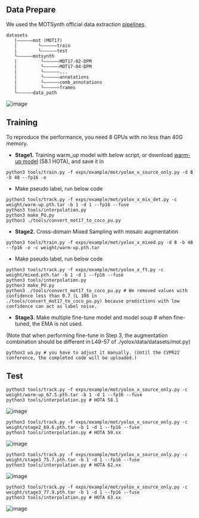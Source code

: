 ## Data Prepare

We used the MOTSynth official data extraction [pipelines](https://github.com/dvl-tum/motsynth-baselinesz).

```
datasets
   |——————mot (MOT17)
   |        └——————train
   |        └——————test
   └——————motsynth
   |         └——————MOT17-02-DPM
   |         └——————MOT17-04-DPM
   |         └——————...
   |         └——————annotations
   |         └——————comb_annotations
   |         └——————frames
   └——————data_path
```
![image](https://user-images.githubusercontent.com/33244972/171125695-38f0b3e7-2a47-42c4-9740-18f530919a2b.png)

## Training

To reproduce the performance, you need 8 GPUs with no less than 40G memory.

- **Stage1.** Training warm_up model with below script, or download [warm-up model](https://drive.google.com/drive/folders/1edc3XEYMQlVSWkuEiGYyBdUAKI5MYz2O?usp=sharing) (58.1 HOTA), and save it in
```
python3 tools/train.py -f exps/example/mot/yolox_x_source_only.py -d 8 -b 48 --fp16 -o
```
- Make pseudo label, run below code 
```
python3 tools/track.py -f exps/example/mot/yolox_x_mix_det.py -c weight/warm-up.pth.tar -b 1 -d 1 --fp16 --fuse
python3 tools/interpolation.py
python3 make_PU.py
python3 ./tools/convert_mot17_to_coco_pu.py
```

- **Stage2.** Cross-domain Mixed Sampling with mosaic augmentation
```
python3 tools/train.py -f exps/example/mot/yolox_x_mixed.py -d 8 -b 48 --fp16 -o -c weight/warm-up.pth.tar
```
- Make pseudo label, run below code 
```
python3 tools/track.py -f exps/example/mot/yolox_x_ft.py -c weight/mixed.pth.tar -b 1 -d 1 --fp16 --fuse
python3 tools/interpolation.py
python3 make_PU.py
python3 ./tools/convert_mot17_to_coco_pu.py # We removed values with confidence less than 0.7 (L 108 in ./tools/convert_mot17_to_coco_pu.py) because predictions with low confidence can act as label noise.
``` 
- **Stage3.** Make multiple fine-tune model and model soup # when fine-tuned, the EMA is not used.

(Note that when performing fine-tune in Step 3, the augmentation combination should be different in L49-57 of ./yolox/data/datasets/mot.py)

```
python3 wa.py # you have to adjust it manually. (Until the CVPR22 conference, the completed code will be uploaded.)
```

## Test

```
python3 tools/track.py -f exps/example/mot/yolox_x_source_only.py -c weight/warm-up_67.5.pth.tar -b 1 -d 1 --fp16 --fuse
python3 tools/interpolation.py # HOTA 58.1
```
![image](https://user-images.githubusercontent.com/33244972/171542787-c3a84452-b54c-4fb6-919e-cccef222153d.png)

```
python3 tools/track.py -f exps/example/mot/yolox_x_source_only.py -c weight/stage2_69.6.pth.tar -b 1 -d 1 --fp16 --fuse
python3 tools/interpolation.py # HOTA 59.xx
```
![image](https://user-images.githubusercontent.com/33244972/171543869-2cb71762-f612-485c-aed3-ee6d54c2fc5c.png)

```
python3 tools/track.py -f exps/example/mot/yolox_x_source_only.py -c weight/stage3_75.7.pth.tar -b 1 -d 1 --fp16 --fuse
python3 tools/interpolation.py # HOTA 62.xx
```
![image](https://user-images.githubusercontent.com/33244972/171544560-3063f81e-075a-4a06-a09d-f899fff29d46.png)

```
python3 tools/track.py -f exps/example/mot/yolox_x_source_only.py -c weight/stage3_77.9.pth.tar -b 1 -d 1 --fp16 --fuse
python3 tools/interpolation.py # HOTA 63.xx
```
![image](https://user-images.githubusercontent.com/33244972/171545301-f356b3e2-03dd-4561-a22b-b2eae722e895.png)
